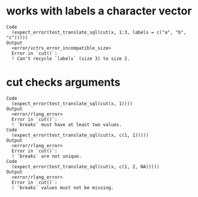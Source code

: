# works with labels a character vector

    Code
      (expect_error(test_translate_sql(cut(x, 1:3, labels = c("a", "b", "c")))))
    Output
      <error/vctrs_error_incompatible_size>
      Error in `cut()`:
      ! Can't recycle `labels` (size 3) to size 2.

# cut checks arguments

    Code
      (expect_error(test_translate_sql(cut(x, 1))))
    Output
      <error/rlang_error>
      Error in `cut()`:
      ! `breaks` must have at least two values.
    Code
      (expect_error(test_translate_sql(cut(x, c(1, 1)))))
    Output
      <error/rlang_error>
      Error in `cut()`:
      ! `breaks` are not unique.
    Code
      (expect_error(test_translate_sql(cut(x, c(1, 2, NA)))))
    Output
      <error/rlang_error>
      Error in `cut()`:
      ! `breaks` values must not be missing.


